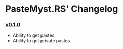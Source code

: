 # PasteMyst.RS' Changelog

### [v0.1.0](https://github.com/ANF/pastemyst-rs/releases/tag/0.1.0)
* Ability to get pastes.
* Ability to get private pastes.
